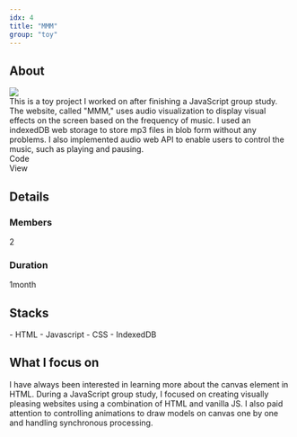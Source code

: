 ```yaml
---
idx: 4
title: "MMM"
group: "toy"
---
```


## About

<div>
    <ImgDiv>
    <div>
    <img src="./src/images/spark">
    <div><div>
    </div>
    </ImgDiv>
    <About>
   This is a toy project I worked on after finishing a JavaScript group study. The website, called "MMM," uses audio visualization to display visual effects on the screen based on the frequency of music. I used an indexedDB web storage to store mp3 files in blob form without any problems. I also implemented audio web API to enable users to control the music, such as playing and pausing.
    </About>
    <ButtonWrap>
        <div>Code</div>
        <div>View</div>
    </ButtonWrap>
</div>

## Details

### Members

2

### Duration

1month

## Stacks

<div>
   <Stacks>
    <div>
    - HTML
    - Javascript
    - CSS
    - IndexedDB
    </div>
   </Stacks> 
</div>

## What I focus on

<div>
<Focus>
I have always been interested in learning more about the canvas element in HTML. During a JavaScript group study, I focused on creating visually pleasing websites using a combination of HTML and vanilla JS. I also paid attention to controlling animations to draw models on canvas one by one and handling synchronous processing.
</Focus>
<div>
